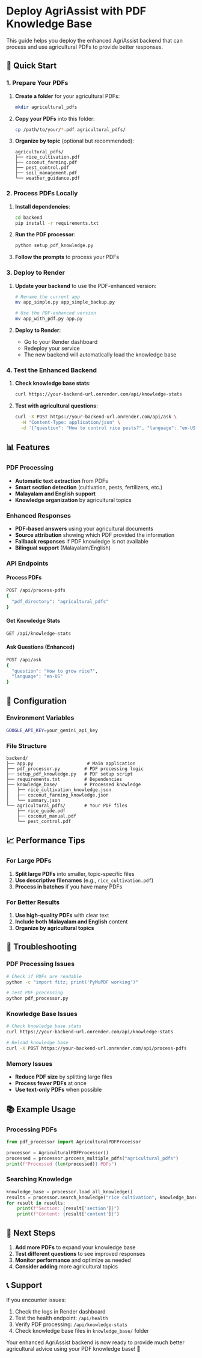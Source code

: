# Deploy AgriAssist with PDF Knowledge Base

This guide helps you deploy the enhanced AgriAssist backend that can process and use agricultural PDFs to provide better responses.

## 🚀 Quick Start

### 1. Prepare Your PDFs

1. **Create a folder** for your agricultural PDFs:
   ```bash
   mkdir agricultural_pdfs
   ```

2. **Copy your PDFs** into this folder:
   ```bash
   cp /path/to/your/*.pdf agricultural_pdfs/
   ```

3. **Organize by topic** (optional but recommended):
   ```
   agricultural_pdfs/
   ├── rice_cultivation.pdf
   ├── coconut_farming.pdf
   ├── pest_control.pdf
   ├── soil_management.pdf
   └── weather_guidance.pdf
   ```

### 2. Process PDFs Locally

1. **Install dependencies**:
   ```bash
   cd backend
   pip install -r requirements.txt
   ```

2. **Run the PDF processor**:
   ```bash
   python setup_pdf_knowledge.py
   ```

3. **Follow the prompts** to process your PDFs

### 3. Deploy to Render

1. **Update your backend** to use the PDF-enhanced version:
   ```bash
   # Rename the current app
   mv app_simple.py app_simple_backup.py
   
   # Use the PDF-enhanced version
   mv app_with_pdf.py app.py
   ```

2. **Deploy to Render**:
   - Go to your Render dashboard
   - Redeploy your service
   - The new backend will automatically load the knowledge base

### 4. Test the Enhanced Backend

1. **Check knowledge base stats**:
   ```bash
   curl https://your-backend-url.onrender.com/api/knowledge-stats
   ```

2. **Test with agricultural questions**:
   ```bash
   curl -X POST https://your-backend-url.onrender.com/api/ask \
     -H "Content-Type: application/json" \
     -d '{"question": "How to control rice pests?", "language": "en-US"}'
   ```

## 📊 Features

### PDF Processing
- **Automatic text extraction** from PDFs
- **Smart section detection** (cultivation, pests, fertilizers, etc.)
- **Malayalam and English support**
- **Knowledge organization** by agricultural topics

### Enhanced Responses
- **PDF-based answers** using your agricultural documents
- **Source attribution** showing which PDF provided the information
- **Fallback responses** if PDF knowledge is not available
- **Bilingual support** (Malayalam/English)

### API Endpoints

#### Process PDFs
```bash
POST /api/process-pdfs
{
  "pdf_directory": "agricultural_pdfs"
}
```

#### Get Knowledge Stats
```bash
GET /api/knowledge-stats
```

#### Ask Questions (Enhanced)
```bash
POST /api/ask
{
  "question": "How to grow rice?",
  "language": "en-US"
}
```

## 🔧 Configuration

### Environment Variables
```bash
GOOGLE_API_KEY=your_gemini_api_key
```

### File Structure
```
backend/
├── app.py                    # Main application
├── pdf_processor.py         # PDF processing logic
├── setup_pdf_knowledge.py   # PDF setup script
├── requirements.txt         # Dependencies
├── knowledge_base/          # Processed knowledge
│   ├── rice_cultivation_knowledge.json
│   ├── coconut_farming_knowledge.json
│   └── summary.json
└── agricultural_pdfs/       # Your PDF files
    ├── rice_guide.pdf
    ├── coconut_manual.pdf
    └── pest_control.pdf
```

## 📈 Performance Tips

### For Large PDFs
1. **Split large PDFs** into smaller, topic-specific files
2. **Use descriptive filenames** (e.g., `rice_cultivation.pdf`)
3. **Process in batches** if you have many PDFs

### For Better Results
1. **Use high-quality PDFs** with clear text
2. **Include both Malayalam and English** content
3. **Organize by agricultural topics**

## 🐛 Troubleshooting

### PDF Processing Issues
```bash
# Check if PDFs are readable
python -c "import fitz; print('PyMuPDF working')"

# Test PDF processing
python pdf_processor.py
```

### Knowledge Base Issues
```bash
# Check knowledge base stats
curl https://your-backend-url.onrender.com/api/knowledge-stats

# Reload knowledge base
curl -X POST https://your-backend-url.onrender.com/api/process-pdfs
```

### Memory Issues
- **Reduce PDF size** by splitting large files
- **Process fewer PDFs** at once
- **Use text-only PDFs** when possible

## 📚 Example Usage

### Processing PDFs
```python
from pdf_processor import AgriculturalPDFProcessor

processor = AgriculturalPDFProcessor()
processed = processor.process_multiple_pdfs("agricultural_pdfs")
print(f"Processed {len(processed)} PDFs")
```

### Searching Knowledge
```python
knowledge_base = processor.load_all_knowledge()
results = processor.search_knowledge("rice cultivation", knowledge_base)
for result in results:
    print(f"Section: {result['section']}")
    print(f"Content: {result['content']}")
```

## 🎯 Next Steps

1. **Add more PDFs** to expand your knowledge base
2. **Test different questions** to see improved responses
3. **Monitor performance** and optimize as needed
4. **Consider adding** more agricultural topics

## 📞 Support

If you encounter issues:
1. Check the logs in Render dashboard
2. Test the health endpoint: `/api/health`
3. Verify PDF processing: `/api/knowledge-stats`
4. Check knowledge base files in `knowledge_base/` folder

Your enhanced AgriAssist backend is now ready to provide much better agricultural advice using your PDF knowledge base! 🌾

